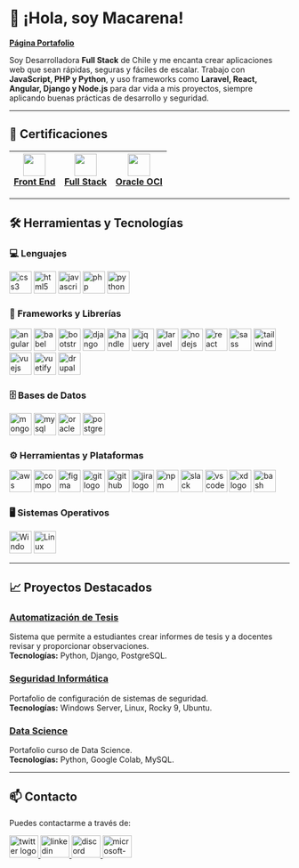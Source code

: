 # 👋 ¡Hola, soy Macarena!      

**[Página Portafolio](https://macarenaquijadag.github.io/Portafolio/)**

Soy Desarrolladora **Full Stack** de Chile y me encanta crear aplicaciones web que sean rápidas, seguras y fáciles de escalar. Trabajo con **JavaScript, PHP y Python**, y uso frameworks como **Laravel, React, Angular, Django y Node.js** para dar vida a mis proyectos, siempre aplicando buenas prácticas de desarrollo y seguridad.

---

## 📜 Certificaciones

| <a href="https://www.acreditta.com/credential/8ca7675d-19f3-4fcb-bbfe-203a2dd9e031" target="_blank"><img src="https://img.icons8.com/ios-filled/50/000000/certificate.png" height="40"/><br>Front End</a> | <a href="https://www.acreditta.com/credential/7cfb46f7-00e9-4044-bcde-024283b45ecb" target="_blank"><img src="https://img.icons8.com/ios-filled/50/000000/certificate.png" height="40"/><br>Full Stack</a> | <a href="https://catalog-education.oracle.com/ords/certview/sharebadge?id=692DC1CC5808FBB0210A7D6DF85078B013504317329E0EDA8C0979B4DAFB0340" target="_blank"><img src="https://img.icons8.com/ios-filled/50/000000/certificate.png" height="40"/><br>Oracle OCI</a> |
|:--:|:--:|:--:|

---

## 🛠️ Herramientas y Tecnologías

### 💻 Lenguajes
<div align="left">
  <img src="https://cdn.jsdelivr.net/gh/devicons/devicon/icons/css3/css3-original.svg" height="40" alt="css3 logo" />
  <img src="https://cdn.jsdelivr.net/gh/devicons/devicon/icons/html5/html5-original.svg" height="40" alt="html5 logo" />
  <img src="https://cdn.jsdelivr.net/gh/devicons/devicon/icons/javascript/javascript-original.svg" height="40" alt="javascript logo" />
  <img src="https://cdn.jsdelivr.net/gh/devicons/devicon/icons/php/php-original.svg" height="40" alt="php logo" />
  <img src="https://cdn.jsdelivr.net/gh/devicons/devicon/icons/python/python-original.svg" height="40" alt="python logo" />
</div>

### 🧩 Frameworks y Librerías
<div align="left">
  <img src="https://cdn.jsdelivr.net/gh/devicons/devicon/icons/angularjs/angularjs-original.svg" height="40" alt="angularjs logo" />
  <img src="https://cdn.jsdelivr.net/gh/devicons/devicon/icons/babel/babel-original.svg" height="40" alt="babel logo" />
  <img src="https://cdn.jsdelivr.net/gh/devicons/devicon/icons/bootstrap/bootstrap-original.svg" height="40" alt="bootstrap logo" />
  <img src="https://cdn.jsdelivr.net/gh/devicons/devicon/icons/django/django-plain.svg" height="40" alt="django logo" />
  <img src="https://cdn.jsdelivr.net/gh/devicons/devicon/icons/handlebars/handlebars-original.svg" height="40" alt="handlebars logo" />
  <img src="https://cdn.jsdelivr.net/gh/devicons/devicon/icons/jquery/jquery-original.svg" height="40" alt="jquery logo" />
  <img src="https://cdn.jsdelivr.net/gh/devicons/devicon/icons/laravel/laravel-original.svg" height="40" alt="laravel logo" />
  <img src="https://cdn.jsdelivr.net/gh/devicons/devicon/icons/nodejs/nodejs-original.svg" height="40" alt="nodejs logo" />
  <img src="https://cdn.jsdelivr.net/gh/devicons/devicon/icons/react/react-original.svg" height="40" alt="react logo" />
  <img src="https://cdn.jsdelivr.net/gh/devicons/devicon/icons/sass/sass-original.svg" height="40" alt="sass logo" />
  <img src="https://cdn.jsdelivr.net/gh/devicons/devicon/icons/tailwindcss/tailwindcss-original-wordmark.svg" height="40" alt="tailwindcss logo" />
  <img src="https://cdn.jsdelivr.net/gh/devicons/devicon/icons/vuejs/vuejs-original.svg" height="40" alt="vuejs logo" />
  <img src="https://cdn.jsdelivr.net/gh/devicons/devicon/icons/vuetify/vuetify-original.svg" height="40" alt="vuetify logo" />
  <img src="https://cdn.jsdelivr.net/gh/devicons/devicon/icons/drupal/drupal-original.svg" height="40" alt="drupal logo" />
</div>

### 🗄️ Bases de Datos
<div align="left">
  <img src="https://cdn.jsdelivr.net/gh/devicons/devicon/icons/mongodb/mongodb-original.svg" height="40" alt="mongodb logo" />
  <img src="https://cdn.jsdelivr.net/gh/devicons/devicon/icons/mysql/mysql-original.svg" height="40" alt="mysql logo" />
  <img src="https://cdn.jsdelivr.net/gh/devicons/devicon/icons/oracle/oracle-original.svg" height="40" alt="oracle logo" />
  <img src="https://cdn.jsdelivr.net/gh/devicons/devicon/icons/postgresql/postgresql-original.svg" height="40" alt="postgresql logo" />
</div>

### ⚙️ Herramientas y Plataformas
<div align="left">
  <img src="https://cdn.jsdelivr.net/gh/devicons/devicon/icons/amazonwebservices/amazonwebservices-line-wordmark.svg" height="40" alt="aws logo" />
  <img src="https://cdn.jsdelivr.net/gh/devicons/devicon/icons/composer/composer-original.svg" height="40" alt="composer logo" />
  <img src="https://cdn.jsdelivr.net/gh/devicons/devicon/icons/figma/figma-original.svg" height="40" alt="figma logo" />
  <img src="https://cdn.jsdelivr.net/gh/devicons/devicon/icons/git/git-original.svg" height="40" alt="git logo" />
  <img src="https://cdn.jsdelivr.net/gh/devicons/devicon/icons/github/github-original.svg" height="40" alt="github logo" />
  <img src="https://cdn.jsdelivr.net/gh/devicons/devicon/icons/jira/jira-original.svg" height="40" alt="jira logo" />
  <img src="https://cdn.jsdelivr.net/gh/devicons/devicon/icons/npm/npm-original-wordmark.svg" height="40" alt="npm logo" />
  <img src="https://cdn.jsdelivr.net/gh/devicons/devicon/icons/slack/slack-original.svg" height="40" alt="slack logo" />
  <img src="https://cdn.jsdelivr.net/gh/devicons/devicon/icons/vscode/vscode-original.svg" height="40" alt="vscode logo" />
  <img src="https://cdn.jsdelivr.net/gh/devicons/devicon/icons/xd/xd-plain.svg" height="40" alt="xd logo" />
  <img src="https://cdn.jsdelivr.net/gh/devicons/devicon/icons/bash/bash-original.svg" height="40" alt="bash logo" />
</div>

### 🖥️ Sistemas Operativos
<div align="left">
  <img src="https://cdn.jsdelivr.net/gh/devicons/devicon/icons/windows8/windows8-original.svg" height="40" alt="Windows Server logo" />
  <img src="https://cdn.jsdelivr.net/gh/devicons/devicon/icons/linux/linux-original.svg" height="40" alt="Linux logo" />
</div>

---

## 📈 Proyectos Destacados

### [Automatización de Tesis](https://github.com/MacarenaQuijadaG/AutomatizacionTesis.git)
Sistema que permite a estudiantes crear informes de tesis y a docentes revisar y proporcionar observaciones.  
**Tecnologías:** Python, Django, PostgreSQL.

### [Seguridad Informática](https://github.com/MacarenaQuijadaG/Seguridad-Informatica.git)  
Portafolio de configuración de sistemas de seguridad.  
**Tecnologías:** Windows Server, Linux, Rocky 9, Ubuntu.

### [Data Science](https://github.com/MacarenaQuijadaG/Data-Science.git)  
Portafolio curso de Data Science.  
**Tecnologías:** Python, Google Colab, MySQL.

---

## 📫 Contacto
Puedes contactarme a través de:  
<div align="left">
  <a href="https://twitter.com/tu_usuario" target="_blank">
    <img src="https://raw.githubusercontent.com/maurodesouza/profile-readme-generator/master/src/assets/icons/social/twitter/default.svg" width="52" height="40" alt="twitter logo" />
  </a>
  <a href="https://www.linkedin.com/in/macarena-quijada-guzm%C3%A1n-430263191/" target="_blank">
    <img src="https://raw.githubusercontent.com/maurodesouza/profile-readme-generator/master/src/assets/icons/social/linkedin/default.svg" width="52" height="40" alt="linkedin logo" />
  </a>
  <a href="discord://tu_usuario" target="_blank">
    <img src="https://raw.githubusercontent.com/maurodesouza/profile-readme-generator/master/src/assets/icons/social/discord/default.svg" width="52" height="40" alt="discord logo" />
  </a>
  <a href="mailto:mcarena.quijada@outlook.com" target="_blank">
    <img src="https://raw.githubusercontent.com/maurodesouza/profile-readme-generator/master/src/assets/icons/social/microsoft-outlook/default.svg" width="52" height="40" alt="microsoft-outlook logo" />
  </a>
</div>

